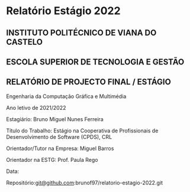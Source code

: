 # Relatório Estágio 2022

## INSTITUTO POLITÉCNICO DE VIANA DO CASTELO

## ESCOLA SUPERIOR DE TECNOLOGIA E GESTÃO

## RELATÓRIO DE PROJECTO FINAL / ESTÁGIO

Engenharia da Computação Gráfica e Multimédia

Ano letivo de 2021/2022

Estagiário: Bruno Miguel Nunes Ferreira

Título do Trabalho: Estágio na Cooperativa de Profissionais de Desenvolvimento de Software (CPDS), CRL

Orientador/Tutor na Empresa: Miguel Barros

Orientador na ESTG: Prof. Paula Rego

Data:

Repositório:git@github.com:brunof97/relatorio-estagio-2022.git
